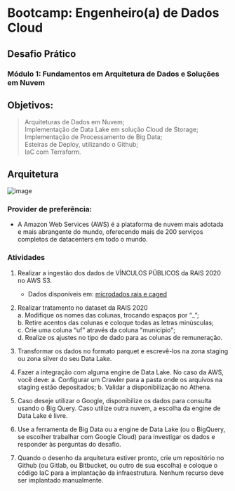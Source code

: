 # Bootcamp: Engenheiro(a) de Dados Cloud

## Desafio Prático

### Módulo 1: Fundamentos em Arquitetura de Dados e Soluções em Nuvem

## Objetivos:
> Arquiteturas de Dados em Nuvem; <br>
> Implementação de Data Lake em solução Cloud de Storage; <br>
> Implementação de Processamento de Big Data; <br>
> Esteiras de Deploy, utilizando o Github; <br>
> IaC com Terraform.


## Arquitetura
![image](https://user-images.githubusercontent.com/28718418/216142695-63e1d154-a223-4d17-87cb-69e87a4b04b6.png)



### Provider de preferência:
- A Amazon Web Services (AWS) é a plataforma de nuvem mais adotada e mais abrangente do mundo, oferecendo mais de 200 serviços completos de datacenters em todo o mundo.

### Atividades
1. Realizar a ingestão dos dados de VÍNCULOS PÚBLICOS da RAIS 2020 no AWS S3. 
    - Dados disponíveis em: [microdados rais e caged](http://pdet.mte.gov.br/microdados-rais-e-caged) 

2. Realizar tratamento no dataset da RAIS 2020  <br>
    a. Modifique os nomes das colunas, trocando espaços por “_”; <br>
    b. Retire acentos das colunas e coloque todas as letras minúsculas; <br>
    c. Crie uma coluna “uf” através da coluna "municipio"; <br>
    d. Realize os ajustes no tipo de dado para as colunas de remuneração.

3. Transformar os dados no formato parquet e escrevê-los na zona staging ou zona silver do seu Data Lake.

4. Fazer a integração com alguma engine de Data Lake. No caso da AWS, você deve:
    a. Configurar um Crawler para a pasta onde os arquivos na staging estão depositados;
    b. Validar a disponibilização no Athena.

5. Caso deseje utilizar o Google, disponibilize os dados para consulta usando o Big Query. Caso utilize outra nuvem, a escolha da engine de Data Lake é livre.

6. Use a ferramenta de Big Data ou a engine de Data Lake (ou o BigQuery, se escolher trabalhar com Google Cloud) para investigar os dados e responder às perguntas do desafio.

7. Quando o desenho da arquitetura estiver pronto, crie um repositório no Github (ou Gitlab, ou Bitbucket, ou outro de sua escolha) e coloque o código IaC para a implantação da infraestrutura. Nenhum recurso deve ser implantado manualmente.
